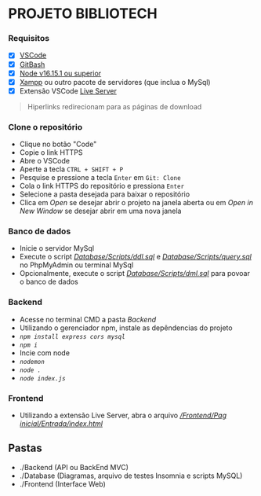 # PROJETO BIBLIOTECH

### Requisitos
- [X] [VSCode](https://code.visualstudio.com/download)
- [X] [GitBash](https://git-scm.com/downloads)
- [X] [Node v16.15.1 ou superior](https://nodejs.org/en/download)
- [X] [Xampp](https://www.apachefriends.org/download.html) ou outro pacote de servidores (que inclua o MySql)
- [X] Extensão VSCode [Live Server](https://marketplace.visualstudio.com/items?itemName=ritwickdey.LiveServer)

> Hiperlinks redirecionam para as páginas de download


### Clone o repositório
- Clique no botão "Code"
- Copie o link HTTPS
- Abre o VSCode
- Aperte a tecla ```CTRL + SHIFT + P```
- Pesquise e pressione a tecla ```Enter``` em ```Git: Clone```
- Cola o link HTTPS do repositório e pressiona ```Enter```
- Selecione a pasta desejada para baixar o repositório
- Clica em *Open* se desejar abrir o projeto na janela aberta ou em *Open in New Window* se desejar abrir em uma nova janela

### Banco de dados
- Inicie o servidor MySql
- Execute o script [*Database/Scripts/ddl.sql*](./Database/Scripts/ddl.sql) e [*Database/Scripts/query.sql*](./Database/Scripts/query.sql) no PhpMyAdmin ou terminal MySql
- Opcionalmente, execute o script [*Database/Scripts/dml.sql*](./Database/Scripts/dml.sql) para povoar o banco de dados

### Backend 
- Acesse no terminal CMD a pasta *Backend*
- Utilizando o gerenciador npm, instale as depêndencias do projeto
- *```npm install express cors mysql```*
- *```npm i```*
- Incie com node 
- *```nodemon```*
- *```node .```*
- *```node index.js```*

### Frontend
- Utilizando a extensão Live Server, abra o arquivo [*/Frontend/Pag inicial/Entrada/index.html*](./Frontend/Pag%20inicial/Entrada/index.html)

## Pastas
- ./Backend (API ou BackEnd MVC)
- ./Database (Diagramas, arquivo de testes Insomnia e scripts MySQL)
- ./Frontend (Interface Web)